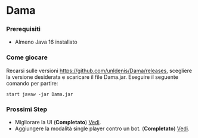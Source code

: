 # Dama

### Prerequisiti
- Almeno Java 16 installato

### Come giocare 
Recarsi sulle versioni https://github.com/unldenis/Dama/releases, scegliere la versione desiderata e scaricare il file Dama.jar.
Eseguire il seguente comando per partire:
```
start javaw -jar Dama.jar
```
### Prossimi Step
- Migliorare la UI (**Completato**) <a href="https://github.com/unldenis/Dama/releases/tag/0.2.0">Vedi</a>.
- Aggiungere la modalità single player contro un bot. (**Completato**) <a href="https://github.com/unldenis/Dama/releases/tag/0.1.0">Vedi</a>.

